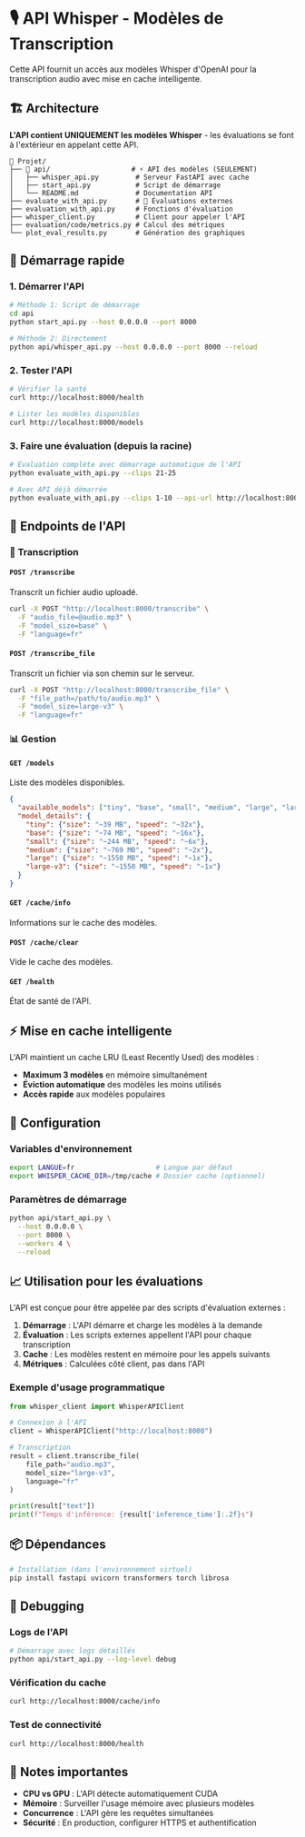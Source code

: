 # 🎙️ API Whisper - Modèles de Transcription

Cette API fournit un accès aux modèles Whisper d'OpenAI pour la transcription audio avec mise en cache intelligente.

## 🏗️ Architecture

**L'API contient UNIQUEMENT les modèles Whisper** - les évaluations se font à l'extérieur en appelant cette API.

```
📁 Projet/
├── 📁 api/                    # ⚡ API des modèles (SEULEMENT)
│   ├── whisper_api.py         # Serveur FastAPI avec cache
│   ├── start_api.py           # Script de démarrage
│   └── README.md              # Documentation API
├── evaluate_with_api.py       # 🔬 Évaluations externes
├── evaluation_with_api.py     # Fonctions d'évaluation
├── whisper_client.py          # Client pour appeler l'API
├── evaluation/code/metrics.py # Calcul des métriques
└── plot_eval_results.py       # Génération des graphiques
```

## 🚀 Démarrage rapide

### 1. Démarrer l'API

```bash
# Méthode 1: Script de démarrage
cd api
python start_api.py --host 0.0.0.0 --port 8000

# Méthode 2: Directement
python api/whisper_api.py --host 0.0.0.0 --port 8000 --reload
```

### 2. Tester l'API

```bash
# Vérifier la santé
curl http://localhost:8000/health

# Lister les modèles disponibles
curl http://localhost:8000/models
```

### 3. Faire une évaluation (depuis la racine)

```bash
# Évaluation complète avec démarrage automatique de l'API
python evaluate_with_api.py --clips 21-25

# Avec API déjà démarrée
python evaluate_with_api.py --clips 1-10 --api-url http://localhost:8000
```

## 📡 Endpoints de l'API

### 🎯 Transcription

#### `POST /transcribe`
Transcrit un fichier audio uploadé.

```bash
curl -X POST "http://localhost:8000/transcribe" \
  -F "audio_file=@audio.mp3" \
  -F "model_size=base" \
  -F "language=fr"
```

#### `POST /transcribe_file`  
Transcrit un fichier via son chemin sur le serveur.

```bash
curl -X POST "http://localhost:8000/transcribe_file" \
  -F "file_path=/path/to/audio.mp3" \
  -F "model_size=large-v3" \
  -F "language=fr"
```

### 📊 Gestion

#### `GET /models`
Liste des modèles disponibles.

```json
{
  "available_models": ["tiny", "base", "small", "medium", "large", "large-v3"],
  "model_details": {
    "tiny": {"size": "~39 MB", "speed": "~32x"},
    "base": {"size": "~74 MB", "speed": "~16x"},
    "small": {"size": "~244 MB", "speed": "~6x"},
    "medium": {"size": "~769 MB", "speed": "~2x"},
    "large": {"size": "~1550 MB", "speed": "~1x"},
    "large-v3": {"size": "~1550 MB", "speed": "~1x"}
  }
}
```

#### `GET /cache/info`
Informations sur le cache des modèles.

#### `POST /cache/clear`
Vide le cache des modèles.

#### `GET /health`
État de santé de l'API.

## ⚡ Mise en cache intelligente

L'API maintient un cache LRU (Least Recently Used) des modèles :
- **Maximum 3 modèles** en mémoire simultanément
- **Éviction automatique** des modèles les moins utilisés
- **Accès rapide** aux modèles populaires

## 🔧 Configuration

### Variables d'environnement

```bash
export LANGUE=fr                    # Langue par défaut
export WHISPER_CACHE_DIR=/tmp/cache # Dossier cache (optionnel)
```

### Paramètres de démarrage

```bash
python api/start_api.py \
  --host 0.0.0.0 \
  --port 8000 \
  --workers 4 \
  --reload
```

## 📈 Utilisation pour les évaluations

L'API est conçue pour être appelée par des scripts d'évaluation externes :

1. **Démarrage** : L'API démarre et charge les modèles à la demande
2. **Évaluation** : Les scripts externes appellent l'API pour chaque transcription
3. **Cache** : Les modèles restent en mémoire pour les appels suivants
4. **Métriques** : Calculées côté client, pas dans l'API

### Exemple d'usage programmatique

```python
from whisper_client import WhisperAPIClient

# Connexion à l'API
client = WhisperAPIClient("http://localhost:8000")

# Transcription
result = client.transcribe_file(
    file_path="audio.mp3",
    model_size="large-v3",
    language="fr"
)

print(result["text"])
print(f"Temps d'inférence: {result['inference_time']:.2f}s")
```

## 📦 Dépendances

```bash
# Installation (dans l'environnement virtuel)
pip install fastapi uvicorn transformers torch librosa
```

## 🐛 Debugging

### Logs de l'API
```bash
# Démarrage avec logs détaillés
python api/start_api.py --log-level debug
```

### Vérification du cache
```bash
curl http://localhost:8000/cache/info
```

### Test de connectivité
```bash
curl http://localhost:8000/health
```

## 🚨 Notes importantes

- **CPU vs GPU** : L'API détecte automatiquement CUDA
- **Mémoire** : Surveiller l'usage mémoire avec plusieurs modèles
- **Concurrence** : L'API gère les requêtes simultanées
- **Sécurité** : En production, configurer HTTPS et authentification 
